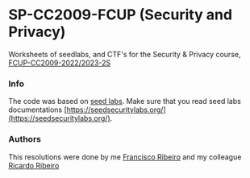 # SP-CC2009-FCUP (Security and Privacy)
Worksheets of seedlabs, and CTF's for the Security & Privacy course, [FCUP-CC2009-2022/2023-2S](https://sigarra.up.pt/fcup/en/ucurr_geral.ficha_uc_view?pv_ocorrencia_id=507947)

### Info
The code was based on [seed labs](https://github.com/seed-labs/seed-labs).
Make sure that you read seed labs documentations [https://seedsecuritylabs.org/](https://seedsecuritylabs.org/).

### Authors
This resolutions were done by me [Francisco Ribeiro](https://github.com/franciscoribeiro2003) and my colleague [Ricardo Ribeiro](https://github.com/cibs1)

